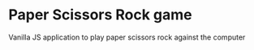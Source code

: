 <h1> Paper Scissors Rock game </h1>

Vanilla JS application to play paper scissors rock against the computer
